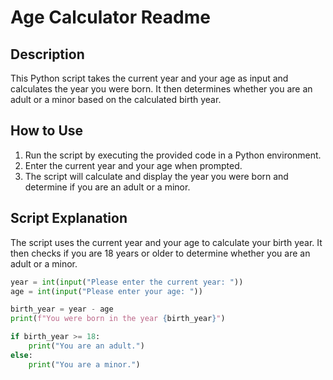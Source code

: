 # Age Calculator Readme

## Description
This Python script takes the current year and your age as input and calculates the year you were born. It then determines whether you are an adult or a minor based on the calculated birth year.

## How to Use
1. Run the script by executing the provided code in a Python environment.
2. Enter the current year and your age when prompted.
3. The script will calculate and display the year you were born and determine if you are an adult or a minor.

## Script Explanation
The script uses the current year and your age to calculate your birth year. It then checks if you are 18 years or older to determine whether you are an adult or a minor.

```python
year = int(input("Please enter the current year: "))
age = int(input("Please enter your age: "))

birth_year = year - age 
print(f"You were born in the year {birth_year}")

if birth_year >= 18:
    print("You are an adult.")
else:
    print("You are a minor.")
